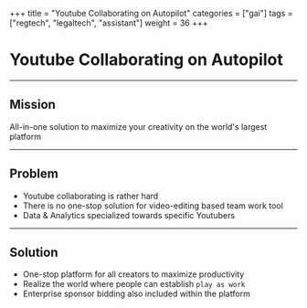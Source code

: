 +++
title = "Youtube Collaborating on Autopilot"
categories = ["gai"]
tags = ["regtech", "legaltech", "assistant"]
weight = 36
+++

# Youtube Collaborating on Autopilot

---

## Mission

All-in-one solution to maximize your creativity on the world's largest platform

---

## Problem

- Youtube collaborating is rather hard
- There is no one-stop solution for video-editing based team work tool
- Data & Analytics specialized towards specific Youtubers

---

## Solution

- One-stop platform for all creators to maximize productivity
- Realize the world where people can establish `play as work`
- Enterprise sponsor bidding also included within the platform
